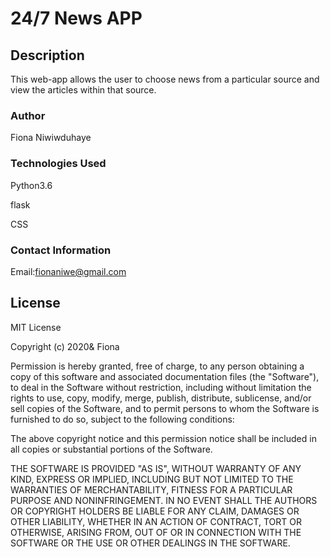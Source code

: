 
# 24/7 News APP

## Description

This web-app allows the user to choose news from a particular source and view the articles within that source.
### Author

Fiona Niwiwduhaye



### Technologies Used

Python3.6

flask

CSS

### Contact Information
Email:fionaniwe@gmail.com

## License
MIT License

Copyright (c) 2020& Fiona

Permission is hereby granted, free of charge, to any person obtaining a copy of this software and associated documentation files (the "Software"), to deal in the Software without restriction, including without limitation the rights to use, copy, modify, merge, publish, distribute, sublicense, and/or sell copies of the Software, and to permit persons to whom the Software is furnished to do so, subject to the following conditions:

The above copyright notice and this permission notice shall be included in all copies or substantial portions of the Software.

THE SOFTWARE IS PROVIDED "AS IS", WITHOUT WARRANTY OF ANY KIND, EXPRESS OR IMPLIED, INCLUDING BUT NOT LIMITED TO THE WARRANTIES OF MERCHANTABILITY, FITNESS FOR A PARTICULAR PURPOSE AND NONINFRINGEMENT. IN NO EVENT SHALL THE AUTHORS OR COPYRIGHT HOLDERS BE LIABLE FOR ANY CLAIM, DAMAGES OR OTHER LIABILITY, WHETHER IN AN ACTION OF CONTRACT, TORT OR OTHERWISE, ARISING FROM, OUT OF OR IN CONNECTION WITH THE SOFTWARE OR THE USE OR OTHER DEALINGS IN THE SOFTWARE.
